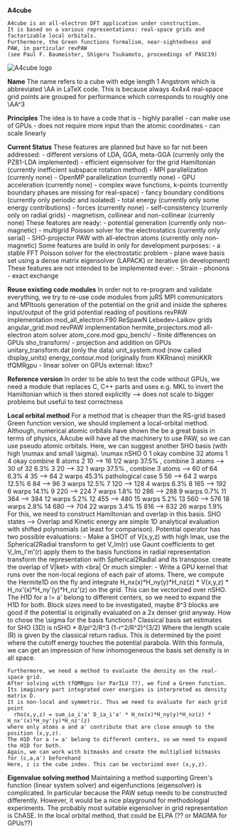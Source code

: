 **A4cube**

    A4cube is an all-electron DFT application under construction.
    It is based on a various representations: real-space grids and factorizable local orbitals.
    Furthermore, the Green functions formalism, near-sightedness and
    PAW, in particular revPAW
    (see Paul F. Baumeister, Shigeru Tsukamoto, proceedings of PASC19)
    
![A4cube logo](https://gitlab.version.fz-juelich.de/pbaum/a43/blob/devel/docs/fig/a43_logo_bold.png)

**Name**
    The name refers to a cube with edge length 1 Angstrom
    which is abbreviated \AA in LaTeX code.
    This is because always 4x4x4 real-space grid points are grouped
    for performance which corresponds to roughly one \AA^3
    
**Principles**
    The idea is to have a code that is 
	- highly parallel
    	- can make use of GPUs
   	- does not require more input than the atomic coordinates
        - can scale linearly

**Current Status**
    These features are planned but have so far not been addressed:
    - different versions of LDA, GGA, meta-GGA (currenly only the PZ81-LDA implemented)
    - efficient eigensolver for the grid Hamiltonian (currently inefficient subspace rotation method)
    - MPI parallelization (currenly none)
    - OpenMP parallelization (currently none)
    - GPU acceleration (currently none)
    - complex wave functions, k-points (currently boundary phases are missing for real-space)
    - fancy boundary conditions (currently only periodic and isolated)
    - total energy (currently only some energy contributions)
    - forces (currently none)
    - self-consistency (currenly only on radial grids)
    - magnetism, collinear and non-collinear (currenly none)
    These features are ready:
    - potential generation (currently only non-magnetic)
    - multigrid Poisson solver for the electrostatics (currently only serial)
    - SHO-projector PAW with all-electron atoms (currently only non-magnetic)
    Some features are build in only for development purposes:
    - a stable FFT Poisson solver for the electrostatic problem
    - plane wave basis set using a dense matrix eigensolver (LAPACK) or iterative (in development)
    These features are not intended to be implemented ever:
    - Strain
    - phonons
    - exact exchange

**Reuse existing code modules**
    In order not to re-program and validate everything, we
    try to re-use code modules from 
        juRS
            MPI communicators and MPItools
            generation of the potential on the grid and inside the spheres
            input/output of the grid potential
            reading of positions
            revPAW implementation mod_all_electron.F90 
        ReSpawN
            Lebedev-Laikov grids angular_grid.mod
            revPAW implementation hermite_projectors.mod
            all-electron atom solver atom_core.mod
            gpu_bench/ - finite differences on GPUs
            sho_transform/ - projection and addition on GPUs
            unitary_transform.dat (only the data)
            unit_system.mod (now called display_units)
            energy_contour.mod (originally from KKRnano)
        miniKKR
            tfQMRgpu - linear solver on GPUs
        external:
            libxc?

**Reference version**
    In order to be able to test the code without GPUs,
    we need a module that replaces C, C++ parts
    and uses e.g. MKL to invert the Hamiltonian
    which is then stored explicitly 
    --> does not scale to bigger problems
        but useful to test correctness

**Local orbital method**
    For a method that is cheaper than the RS-grid based
    Green function version, we should implement
    a local-orbital method.
    Although, numerical atomic orbitals have shown the be
    a great basis in terms of physics, AAcube will have
    all the machinery to use PAW, so we can use pseudo
    atomic orbitals. Here, we can suggest another 
    SHO basis (with high \numax and small \sigma).
    \numax nSHO
0  1      okay combine 32 atoms
1  4      okay combine 8  atoms
2  10     -->  16 1/2 warp 37.5% , combine 3 atoms --> 30 of 32 6.3%
3  20     -->  32  1 warp  37.5% , combine 3 atoms --> 60 of 64 6.3%
4  35     -->  64  2 warps 45.3% pathological case
5  56     -->  64  2 warps 12.5%
6  84     -->  96  3 warps 12.5%
7  120    --> 128  4 warps  6.3%
8  165    --> 192  6 warps 14.1%
9  220    --> 224  7 warps  1.8%
10 286    --> 288  9 warps  0.7%
11 364    --> 384 12 warps  5.2%
12 455    --> 480 15 warps  5.2%
13 560    --> 576 18 warps  2.8%
14 680    --> 704 22 warps  3.4%
15 816    --> 832 26 warps  1.9%
    For this, we need to construct Hamiltonian and overlap in this basis.
    SHO states --> Overlap and Kinetic energy are simple
    1D analytical evaluation with shifted polynomials (at least for comparison).
    Potential operator has two possible evaluations:
        - Make a SHOT of V(x,y,z) with high lmax,
          use the Spherical2Radial transform to get V_lm(r)
          use Gaunt coefficients to get V_lm_l'm'(r)
          apply them to the basis functions in radial representation
          transform the representation with Spherical2Radial and its transpose.
          create the overlap of V|ket> with <bra|
    Or much simpler:
        - Write a GPU kernel that runs over the non-local regions
          of each pair of atoms. There, we compute the Hermite1D on the fly
          and integrate H_nx(x)*H_ny(y)*H_nz(z) * V(x,y,z) * H_nx'(x)*H_ny'(y)*H_nz'(z)
          on the grid. This can be vectorized over nSHO.
          The H1D for a != a' belong to different centers, so we need to expand the H1D for both.
          Block sizes need to be investigated, maybe 8^3 blocks are good
          if the potential is originally evaluated on a 2x denser grid anyway.
    How to chose the \sigma for the basis functions?
    Classical basis set estimates for SHO (3D) is
        nSHO * 8/pi^2/R^3 (1-r^2/R^2)^(3/2)
    Where the length scale (R) is given by the classical return radius.
    This is determined by the point where the cutoff energy touches
    the potential parabola. With this formula, we can get an impression 
    of how inhomogeneous the basis set density is in all space.

    Furthermore, we need a method to evaluate the density on the real-space grid.
    After solving with tfQMRgpu (or ParILU ??), we find a Green function.
    Its imaginary part integrated over energies is interpreted as density matrix D.
    It is non-local and symmetric. Thus we need to evaluate for each grid point
      rho(x,y,z) = sum_ia_i'a' D_ia_i'a' * H_nx(x)*H_ny(y)*H_nz(z) * H_nx'(x)*H_ny'(y)*H_nz'(z)
    where only atoms a and a' contribute that are close enough to the position (x,y,z).
    The H1D for a != a' belong to different centers, so we need to expand the H1D for both.
    Again, we can work with bitmasks and create the multiplied bitmasks for (c,a,a') beforehand
    Here, c is the cube index. This can be vectorized over (x,y,z).

**Eigenvalue solving method**
    Maintaining a method supporting Green's function (linear system solver)
    and eigenfunctions (eigensolver) is complicated.
    In particular because the PAW setup needs to be constructed differently.
    However, it would be a nice playground for methodologial experiments.
    The probably most suitable eigensolver in grid representation is ChASE.
    In the local orbital method, that could be ELPA (?? or MAGMA for GPUs??)

